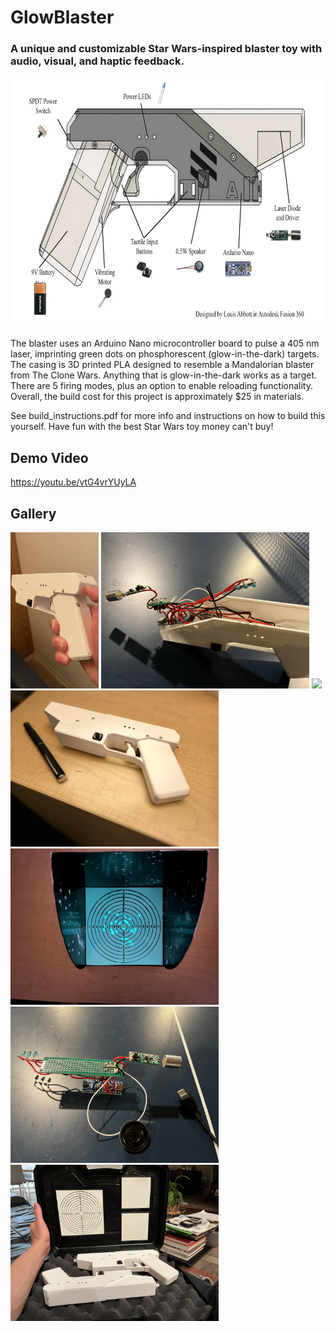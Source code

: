 # GlowBlaster
### A unique and customizable Star Wars-inspired blaster toy with audio, visual, and haptic feedback.

<p align="center">
  <img src="assets/lb_parts.jpg" height=400>
  <!-- <img src="assets/short-ezgif.com-optimize.gif" height=300> -->
</p>

The blaster uses an Arduino Nano microcontroller board to pulse a 405 nm laser, imprinting green dots on phosphorescent (glow-in-the-dark) targets. The casing is 3D printed PLA designed to resemble a Mandalorian blaster from The Clone Wars. Anything that is glow-in-the-dark works as a target. There are 5 firing modes, plus an option to enable reloading functionality. Overall, the build cost for this project is approximately $25 in materials.

See build_instructions.pdf for more info and instructions on how to build this yourself. Have fun with the best Star Wars toy money can't buy!

## Demo Video
https://youtu.be/vtG4vrYUyLA

## Gallery
<p>
  <img src="assets/short-ezgif.com-optimize.gif" height=250>
  <img src="assets/70797708495__2B8C7910-2858-41E5-AC9A-E88DD9CD2ABC.JPEG" height=250>
  <img src="assets/IMG_7176.JPEG.gif" height=250>
  <img src="assets/IMG_7249.JPEG" height=250>
  <img src="assets/IMG_7277.JPEG" height=250>
  <img src="assets/IMG_7522.JPEG" height=250>
  <img src="assets/IMG_7562.JPEG" height=250>
</p>

